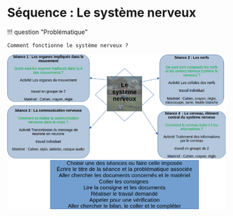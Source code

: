 # Séquence : Le système nerveux


!!! question "Problématique"

    Comment fonctionne le système nerveux ?

![](image-2.png)
